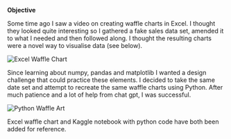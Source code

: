**Objective**

Some time ago I saw a video on creating waffle charts in Excel. I thought they looked quite interesting so I gathered a fake sales data set, amended it to what I needed and then followed along. I thought the resulting charts were a novel way to visualise data (see below).

![Excel Waffle Chart](https://github.com/user-attachments/assets/684faf87-38e8-4c22-bbd7-821190c63ccc)


Since learning about numpy, pandas and matplotlib I wanted a design challenge that could practice these elements. I decided to take the same date set and attempt to recreate the same waffle charts using Python. After much patience and a lot of help from chat gpt, I was successful.

![Python Waffle Art](https://github.com/user-attachments/assets/48390c0f-cec9-4dae-a870-d0a426378919)


Excel waffle chart and  Kaggle notebook with python code have both been added for reference.
